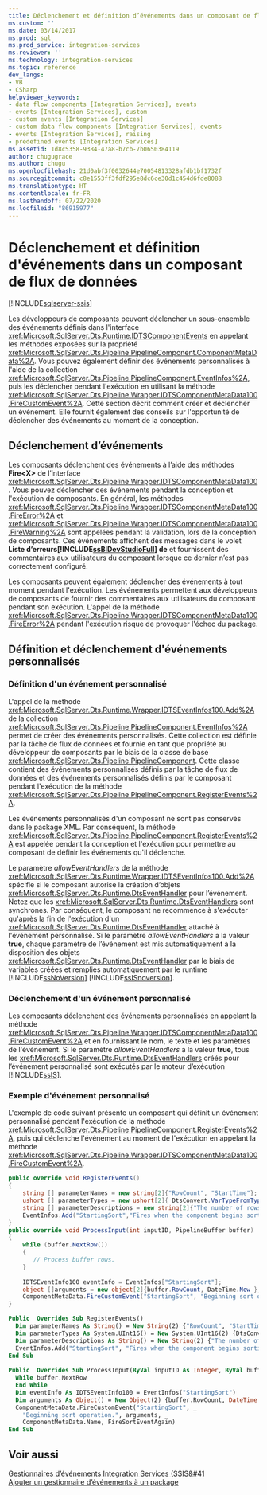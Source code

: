 ```yaml
---
title: Déclenchement et définition d’événements dans un composant de flux de données | Microsoft Docs
ms.custom: ''
ms.date: 03/14/2017
ms.prod: sql
ms.prod_service: integration-services
ms.reviewer: ''
ms.technology: integration-services
ms.topic: reference
dev_langs:
- VB
- CSharp
helpviewer_keywords:
- data flow components [Integration Services], events
- events [Integration Services], custom
- custom events [Integration Services]
- custom data flow components [Integration Services], events
- events [Integration Services], raising
- predefined events [Integration Services]
ms.assetid: 1d8c5358-9384-47a8-b7cb-7b0650384119
author: chugugrace
ms.author: chugu
ms.openlocfilehash: 21d0abf3f0032644e70054813328afdb1bf1732f
ms.sourcegitcommit: c8e1553ff3fdf295e8dc6ce30d1c454d6fde8088
ms.translationtype: HT
ms.contentlocale: fr-FR
ms.lasthandoff: 07/22/2020
ms.locfileid: "86915977"
---
```

# <a name="raising-and-defining-events-in-a-data-flow-component"></a>Déclenchement et définition d'événements dans un composant de flux de données

[!INCLUDE[sqlserver-ssis](../../../includes/applies-to-version/sqlserver-ssis.md)]


  Les développeurs de composants peuvent déclencher un sous-ensemble des événements définis dans l'interface <xref:Microsoft.SqlServer.Dts.Runtime.IDTSComponentEvents> en appelant les méthodes exposées sur la propriété <xref:Microsoft.SqlServer.Dts.Pipeline.PipelineComponent.ComponentMetaData%2A>. Vous pouvez également définir des événements personnalisés à l'aide de la collection <xref:Microsoft.SqlServer.Dts.Pipeline.PipelineComponent.EventInfos%2A>, puis les déclencher pendant l'exécution en utilisant la méthode <xref:Microsoft.SqlServer.Dts.Pipeline.Wrapper.IDTSComponentMetaData100.FireCustomEvent%2A>. Cette section décrit comment créer et déclencher un événement. Elle fournit également des conseils sur l'opportunité de déclencher des événements au moment de la conception.  
  
## <a name="raising-events"></a>Déclenchement d’événements  
 Les composants déclenchent des événements à l’aide des méthodes **Fire\<X>** de l’interface <xref:Microsoft.SqlServer.Dts.Pipeline.Wrapper.IDTSComponentMetaData100>. Vous pouvez déclencher des événements pendant la conception et l'exécution de composants. En général, les méthodes <xref:Microsoft.SqlServer.Dts.Pipeline.Wrapper.IDTSComponentMetaData100.FireError%2A> et <xref:Microsoft.SqlServer.Dts.Pipeline.Wrapper.IDTSComponentMetaData100.FireWarning%2A> sont appelées pendant la validation, lors de la conception de composants. Ces événements affichent des messages dans le volet **Liste d’erreurs[!INCLUDE[ssBIDevStudioFull](../../../includes/ssbidevstudiofull-md.md)] de**  et fournissent des commentaires aux utilisateurs du composant lorsque ce dernier n’est pas correctement configuré.  
  
 Les composants peuvent également déclencher des événements à tout moment pendant l'exécution. Les événements permettent aux développeurs de composants de fournir des commentaires aux utilisateurs du composant pendant son exécution. L'appel de la méthode <xref:Microsoft.SqlServer.Dts.Pipeline.Wrapper.IDTSComponentMetaData100.FireError%2A> pendant l'exécution risque de provoquer l'échec du package.  
  
## <a name="defining-and-raising-custom-events"></a>Définition et déclenchement d'événements personnalisés  
  
### <a name="defining-a-custom-event"></a>Définition d'un événement personnalisé  
 L'appel de la méthode <xref:Microsoft.SqlServer.Dts.Runtime.Wrapper.IDTSEventInfos100.Add%2A> de la collection <xref:Microsoft.SqlServer.Dts.Pipeline.PipelineComponent.EventInfos%2A> permet de créer des événements personnalisés. Cette collection est définie par la tâche de flux de données et fournie en tant que propriété au développeur de composants par le biais de la classe de base <xref:Microsoft.SqlServer.Dts.Pipeline.PipelineComponent>. Cette classe contient des événements personnalisés définis par la tâche de flux de données et des événements personnalisés définis par le composant pendant l'exécution de la méthode <xref:Microsoft.SqlServer.Dts.Pipeline.PipelineComponent.RegisterEvents%2A>.  
  
 Les événements personnalisés d'un composant ne sont pas conservés dans le package XML. Par conséquent, la méthode <xref:Microsoft.SqlServer.Dts.Pipeline.PipelineComponent.RegisterEvents%2A> est appelée pendant la conception et l'exécution pour permettre au composant de définir les événements qu'il déclenche.  
  
 Le paramètre *allowEventHandlers* de la méthode <xref:Microsoft.SqlServer.Dts.Runtime.Wrapper.IDTSEventInfos100.Add%2A> spécifie si le composant autorise la création d’objets <xref:Microsoft.SqlServer.Dts.Runtime.DtsEventHandler> pour l’événement. Notez que les <xref:Microsoft.SqlServer.Dts.Runtime.DtsEventHandlers> sont synchrones. Par conséquent, le composant ne recommence à s'exécuter qu'après la fin de l'exécution d'un <xref:Microsoft.SqlServer.Dts.Runtime.DtsEventHandler> attaché à l'événement personnalisé. Si le paramètre *allowEventHandlers* a la valeur **true**, chaque paramètre de l’événement est mis automatiquement à la disposition des objets <xref:Microsoft.SqlServer.Dts.Runtime.DtsEventHandler> par le biais de variables créées et remplies automatiquement par le runtime [!INCLUDE[ssNoVersion](../../../includes/ssnoversion-md.md)] [!INCLUDE[ssISnoversion](../../../includes/ssisnoversion-md.md)].  
  
### <a name="raising-a-custom-event"></a>Déclenchement d'un événement personnalisé  
 Les composants déclenchent des événements personnalisés en appelant la méthode <xref:Microsoft.SqlServer.Dts.Pipeline.Wrapper.IDTSComponentMetaData100.FireCustomEvent%2A> et en fournissant le nom, le texte et les paramètres de l'événement. Si le paramètre *allowEventHandlers* a la valeur **true**, tous les <xref:Microsoft.SqlServer.Dts.Runtime.DtsEventHandlers> créés pour l’événement personnalisé sont exécutés par le moteur d’exécution [!INCLUDE[ssIS](../../../includes/ssis-md.md)].  
  
### <a name="custom-event-sample"></a>Exemple d'événement personnalisé  
 L'exemple de code suivant présente un composant qui définit un événement personnalisé pendant l'exécution de la méthode <xref:Microsoft.SqlServer.Dts.Pipeline.PipelineComponent.RegisterEvents%2A>, puis qui déclenche l'événement au moment de l'exécution en appelant la méthode <xref:Microsoft.SqlServer.Dts.Pipeline.Wrapper.IDTSComponentMetaData100.FireCustomEvent%2A>.  
  
```csharp  
public override void RegisterEvents()  
{  
    string [] parameterNames = new string[2]{"RowCount", "StartTime"};  
    ushort [] parameterTypes = new ushort[2]{ DtsConvert.VarTypeFromTypeCode(TypeCode.Int32), DtsConvert.VarTypeFromTypeCode(TypeCode.DateTime)};  
    string [] parameterDescriptions = new string[2]{"The number of rows to sort.", "The start time of the Sort operation."};  
    EventInfos.Add("StartingSort","Fires when the component begins sorting the rows.",false,ref parameterNames, ref parameterTypes, ref parameterDescriptions);  
}  
public override void ProcessInput(int inputID, PipelineBuffer buffer)  
{  
    while (buffer.NextRow())  
    {  
       // Process buffer rows.  
    }  
  
    IDTSEventInfo100 eventInfo = EventInfos["StartingSort"];  
    object []arguments = new object[2]{buffer.RowCount, DateTime.Now };  
    ComponentMetaData.FireCustomEvent("StartingSort", "Beginning sort operation.", ref arguments, ComponentMetaData.Name, ref FireSortEventAgain);  
}  
```  
  
```vb  
Public  Overrides Sub RegisterEvents()   
  Dim parameterNames As String() = New String(2) {"RowCount", "StartTime"}   
  Dim parameterTypes As System.UInt16() = New System.UInt16(2) {DtsConvert.VarTypeFromTypeCode(TypeCode.Int32), DtsConvert.VarTypeFromTypeCode(TypeCode.DateTime)}   
  Dim parameterDescriptions As String() = New String(2) {"The number of rows to sort.", "The start time of the Sort operation."}   
  EventInfos.Add("StartingSort", "Fires when the component begins sorting the rows.", False, parameterNames, parameterTypes, parameterDescriptions)   
End Sub   
  
Public  Overrides Sub ProcessInput(ByVal inputID As Integer, ByVal buffer As PipelineBuffer)   
  While buffer.NextRow   
  End While   
  Dim eventInfo As IDTSEventInfo100 = EventInfos("StartingSort")   
  Dim arguments As Object() = New Object(2) {buffer.RowCount, DateTime.Now}   
  ComponentMetaData.FireCustomEvent("StartingSort", _  
    "Beginning sort operation.", arguments, _  
    ComponentMetaData.Name, FireSortEventAgain)   
End Sub  
```  

## <a name="see-also"></a>Voir aussi  
 [Gestionnaires d’événements Integration Services &#40;SSIS&#41](../../../integration-services/integration-services-ssis-event-handlers.md)   
 [Ajouter un gestionnaire d’événements à un package](https://msdn.microsoft.com/library/5e56885d-8658-480a-bed9-3f2f8003fd78)  
  
  
